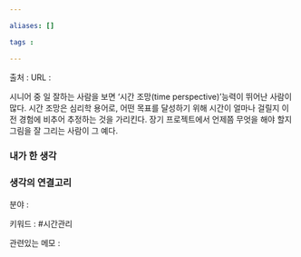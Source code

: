 ```yaml
---

aliases: []

tags :

---
```

출처 :
URL :

시니어 중 일 잘하는 사람을 보면 ‘시간 조망(time perspective)’능력이 뛰어난 사람이 많다. 시간 조망은 심리학 용어로, 어떤 목표를 달성하기 위해 시간이 얼마나 걸릴지 이전 경험에 비추어 추정하는 것을 가리킨다. 장기 프로젝트에서 언제쯤 무엇을 해야 할지 그림을 잘 그리는 사람이 그 예다.


### 내가 한 생각

### 생각의 연결고리

분야 :

키워드 : #시간관리

관련있는 메모 :